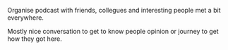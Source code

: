 Organise podcast with friends, collegues and interesting people met a bit everywhere.

Mostly nice conversation to get to know people opinion or journey to get how they got here.